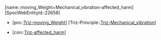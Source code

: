 ﻿---
type: TrizContradiction
aliases:
- moving_Weight+Mechanical_vibration-affected_harm
license: CC BY-SA 4.0
copyright: https://github.com/SpocWeb
IsDeleted: false
IsReadOnly: false
Confidential: public
tags: 
- Triz/Contradiction
---
[name::moving_Weight+Mechanical_vibration-affected_harm]
[SpocWebEntityId::22658]
+ [pro::[Triz-moving_Weight](tech/Triz/Parameter/Triz-moving_Weight.md)]
[Triz-Principle::[Triz-Mechanical_vibration](tech/Triz/Principle/Triz-Mechanical_vibration.md)]
- [con::[Triz-affected_harm](tech/Triz/Parameter/Triz-affected_harm.md)]

